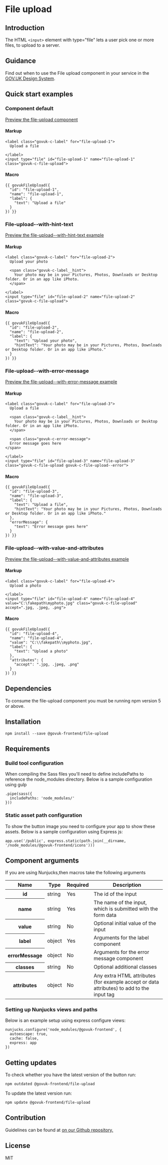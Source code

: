 # File upload

## Introduction

The HTML `<input>` element with type="file" lets a user pick one or more files, to upload to a server.

## Guidance

Find out when to use the File upload component in your service in the [GOV.UK Design System](https://govuk-design-system-production.cloudapps.digital/components/file-upload).

## Quick start examples

### Component default

[Preview the file-upload component](http://govuk-frontend-review.herokuapp.com/components/file-upload/preview)

#### Markup

    <label class="govuk-c-label" for="file-upload-1">
      Upload a file

    </label>
    <input type="file" id="file-upload-1" name="file-upload-1" class="govuk-c-file-upload">

#### Macro

    {{ govukFileUpload({
      "id": "file-upload-1",
      "name": "file-upload-1",
      "label": {
        "text": "Upload a file"
      }
    }) }}

### File-upload--with-hint-text

[Preview the file-upload--with-hint-text example](http://govuk-frontend-review.herokuapp.com/components/file-upload/with-hint-text/preview)

#### Markup

    <label class="govuk-c-label" for="file-upload-2">
      Upload your photo

      <span class="govuk-c-label__hint">
        Your photo may be in your Pictures, Photos, Downloads or Desktop folder. Or in an app like iPhoto.
      </span>

    </label>
    <input type="file" id="file-upload-2" name="file-upload-2" class="govuk-c-file-upload">

#### Macro

    {{ govukFileUpload({
      "id": "file-upload-2",
      "name": "file-upload-2",
      "label": {
        "text": "Upload your photo",
        "hintText": "Your photo may be in your Pictures, Photos, Downloads or Desktop folder. Or in an app like iPhoto."
      }
    }) }}

### File-upload--with-error-message

[Preview the file-upload--with-error-message example](http://govuk-frontend-review.herokuapp.com/components/file-upload/with-error-message/preview)

#### Markup

    <label class="govuk-c-label" for="file-upload-3">
      Upload a file

      <span class="govuk-c-label__hint">
        Your photo may be in your Pictures, Photos, Downloads or Desktop folder. Or in an app like iPhoto.
      </span>

      <span class="govuk-c-error-message">
      Error message goes here
    </span>

    </label>
    <input type="file" id="file-upload-3" name="file-upload-3" class="govuk-c-file-upload govuk-c-file-upload--error">

#### Macro

    {{ govukFileUpload({
      "id": "file-upload-3",
      "name": "file-upload-3",
      "label": {
        "text": "Upload a file",
        "hintText": "Your photo may be in your Pictures, Photos, Downloads or Desktop folder. Or in an app like iPhoto."
      },
      "errorMessage": {
        "text": "Error message goes here"
      }
    }) }}

### File-upload--with-value-and-attributes

[Preview the file-upload--with-value-and-attributes example](http://govuk-frontend-review.herokuapp.com/components/file-upload/with-value-and-attributes/preview)

#### Markup

    <label class="govuk-c-label" for="file-upload-4">
      Upload a photo

    </label>
    <input type="file" id="file-upload-4" name="file-upload-4" value="C:\fakepath\myphoto.jpg" class="govuk-c-file-upload" accept=".jpg, .jpeg, .png">

#### Macro

    {{ govukFileUpload({
      "id": "file-upload-4",
      "name": "file-upload-4",
      "value": "C:\\fakepath\\myphoto.jpg",
      "label": {
        "text": "Upload a photo"
      },
      "attributes": {
        "accept": ".jpg, .jpeg, .png"
      }
    }) }}

## Dependencies

To consume the file-upload component you must be running npm version 5 or above.

## Installation

    npm install --save @govuk-frontend/file-upload

## Requirements

### Build tool configuration

When compiling the Sass files you'll need to define includePaths to reference the node_modules directory. Below is a sample configuration using gulp

    .pipe(sass({
      includePaths: 'node_modules/'
    }))

### Static asset path configuration

To show the button image you need to configure your app to show these assets. Below is a sample configuration using Express js:

    app.use('/public', express.static(path.join(__dirname, '/node_modules/@govuk-frontend/icons')))

## Component arguments

If you are using Nunjucks,then macros take the following arguments

<table class="govuk-c-table">

<thead class="govuk-c-table__head">

<tr class="govuk-c-table__row">

<th class="govuk-c-table__header" scope="col">Name</th>

<th class="govuk-c-table__header" scope="col">Type</th>

<th class="govuk-c-table__header" scope="col">Required</th>

<th class="govuk-c-table__header" scope="col">Description</th>

</tr>

</thead>

<tbody class="govuk-c-table__body">

<tr class="govuk-c-table__row">

<th class="govuk-c-table__header" scope="row">id</th>

<td class="govuk-c-table__cell ">string</td>

<td class="govuk-c-table__cell ">Yes</td>

<td class="govuk-c-table__cell ">The id of the input</td>

</tr>

<tr class="govuk-c-table__row">

<th class="govuk-c-table__header" scope="row">name</th>

<td class="govuk-c-table__cell ">string</td>

<td class="govuk-c-table__cell ">Yes</td>

<td class="govuk-c-table__cell ">The name of the input, which is submitted with the form data</td>

</tr>

<tr class="govuk-c-table__row">

<th class="govuk-c-table__header" scope="row">value</th>

<td class="govuk-c-table__cell ">string</td>

<td class="govuk-c-table__cell ">No</td>

<td class="govuk-c-table__cell ">Optional initial value of the input</td>

</tr>

<tr class="govuk-c-table__row">

<th class="govuk-c-table__header" scope="row">label</th>

<td class="govuk-c-table__cell ">object</td>

<td class="govuk-c-table__cell ">Yes</td>

<td class="govuk-c-table__cell ">Arguments for the label component</td>

</tr>

<tr class="govuk-c-table__row">

<th class="govuk-c-table__header" scope="row">errorMessage</th>

<td class="govuk-c-table__cell ">object</td>

<td class="govuk-c-table__cell ">No</td>

<td class="govuk-c-table__cell ">Arguments for the error message component</td>

</tr>

<tr class="govuk-c-table__row">

<th class="govuk-c-table__header" scope="row">classes</th>

<td class="govuk-c-table__cell ">string</td>

<td class="govuk-c-table__cell ">No</td>

<td class="govuk-c-table__cell ">Optional additional classes</td>

</tr>

<tr class="govuk-c-table__row">

<th class="govuk-c-table__header" scope="row">attributes</th>

<td class="govuk-c-table__cell ">object</td>

<td class="govuk-c-table__cell ">No</td>

<td class="govuk-c-table__cell ">Any extra HTML attributes (for example accept or data attributes) to add to the input tag</td>

</tr>

</tbody>

</table>

### Setting up Nunjucks views and paths

Below is an example setup using express configure views:

    nunjucks.configure('node_modules/@govuk-frontend', {
      autoescape: true,
      cache: false,
      express: app
    })

## Getting updates

To check whether you have the latest version of the button run:

    npm outdated @govuk-frontend/file-upload

To update the latest version run:

    npm update @govuk-frontend/file-upload

## Contribution

Guidelines can be found at [on our Github repository.](https://github.com/alphagov/govuk-frontend/blob/master/CONTRIBUTING.md "link to contributing guidelines on our github repository")

## License

MIT